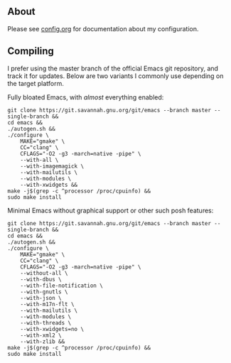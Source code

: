 ## About
Please see
[config.org](https://github.com/jcmdln/config/blob/master/etc/emacs/config.org)
for documentation about my configuration.


## Compiling
I prefer using the master branch of the official Emacs git repository,
and track it for updates. Below are two variants I commonly use
depending on the target platform.


Fully bloated Emacs, with _almost_ everything enabled:

	git clone https://git.savannah.gnu.org/git/emacs --branch master --single-branch &&
	cd emacs &&
	./autogen.sh &&
	./configure \
		MAKE="gmake" \
		CC="clang" \
		CFLAGS="-O2 -g3 -march=native -pipe" \
		--with-all \
		--with-imagemagick \
		--with-mailutils \
		--with-modules \
		--with-xwidgets &&
	make -j$(grep -c ^processor /proc/cpuinfo) &&
	sudo make install


Minimal Emacs without graphical support or other such posh features:

	git clone https://git.savannah.gnu.org/git/emacs --branch master --single-branch &&
	cd emacs &&
	./autogen.sh &&
	./configure \
		MAKE="gmake" \
		CC="clang" \
		CFLAGS="-O2 -g3 -march=native -pipe" \
		--without-all \
		--with-dbus \
		--with-file-notification \
		--with-gnutls \
		--with-json \
		--with-m17n-flt \
		--with-mailutils \
		--with-modules \
		--with-threads \
		--with-xwidgets=no \
		--with-xml2 \
		--with-zlib &&
	make -j$(grep -c ^processor /proc/cpuinfo) &&
	sudo make install
